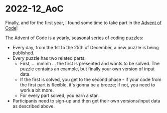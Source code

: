 # 2022-12_AoC
Finally, and for the first year, I found some time to take part in the [Advent of Code](https://adventofcode.com)!  

The Advent of Code is a yearly, seasonal series of coding puzzles:
- Every day, from the 1st to the 25th of December, a new puzzle is being published. 
- Every puzzle has two related parts:
    - First, ... mmmh ... the first is presented and wants to be solved. The puzzle contains an example, but finally your own version of input data.
    - If the first is solved, you get to the second phase - if your code from the first part is flexible, it's gonna be a breeze; if not, you need to work a bit more.
    - For every part solved, you earn a star.
- Participants need to sign-up and then get their own versions/input data as described above.
